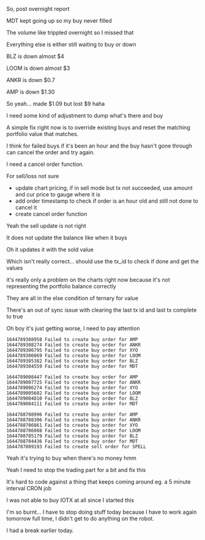 So, post overnight report

MDT kept going up so my buy never filled

The volume like trippled overnight so I missed that

Everything else is either still waiting to buy or down

BLZ is down almost $4

LOOM is down almost $3

ANKR is down $0.7

AMP is down $1.30

So yeah... made $1.09 but lost $9 haha

I need some kind of adjustment to dump what's there and buy

A simple fix right now is to override existing buys and reset the matching portfolio value that matches.

I think for failed buys if it's been an hour and the buy hasn't gone through can cancel the order and try again.

I need a cancel order function.

For sell/loss not sure

- update chart pricing, if in sell mode but tx not succeeded, use amount and cur price to gauge where it is
- add order timestamp to check if order is an hour old and still not done to cancel it
- create cancel order function

Yeah the sell update is not right

It does not update the balance like when it buys

Oh it updates it with the sold value

Which isn't really correct... should use the tx_id to check if done and get the values

it's really only a problem on the charts right now because it's not representing the portfolio balance correctly

They are all in the else condition of ternary for value

There's an out of sync issue with clearing the last tx id and last tx complete to true

Oh boy it's just getting worse, I need to pay attention

```
1644789308958 Failed to create buy order for AMP
1644789308274 Failed to create buy order for ANKR
1644789306795 Failed to create buy order for XYO
1644789306069 Failed to create buy order for LOOM
1644789305382 Failed to create buy order for BLZ
1644789304559 Failed to create buy order for MDT

1644789008447 Failed to create buy order for AMP
1644789007725 Failed to create buy order for ANKR
1644789006274 Failed to create buy order for XYO
1644789005602 Failed to create buy order for LOOM
1644789004810 Failed to create buy order for BLZ
1644789004111 Failed to create buy order for MDT

1644788708996 Failed to create buy order for AMP
1644788708306 Failed to create buy order for ANKR
1644788706861 Failed to create buy order for XYO
1644788706088 Failed to create buy order for LOOM
1644788705179 Failed to create buy order for BLZ
1644788704436 Failed to create buy order for MDT
1644787809193 Failed to create sell order for SPELL
```

Yeah it's trying to buy when there's no money hmm

Yeah  I need to stop the trading part for a bit and fix this

It's hard to code against a thing that keeps coming around eg. a 5 minute interval CRON job

I was not able to buy IOTX at all since I started this

I'm so burnt... I have to stop doing stuff today because I have to work again tomorrow full time, I didn't get to do anything on the robot.

I had a break earlier today.


